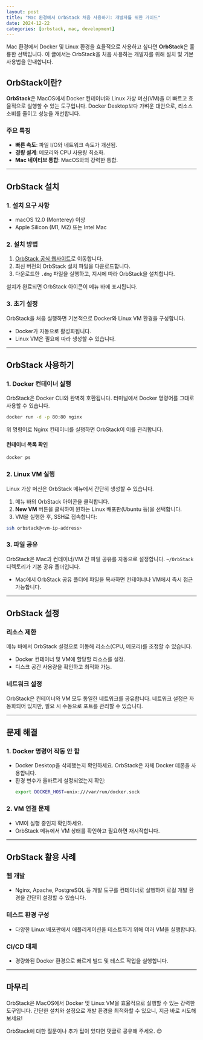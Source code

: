 ```yaml
---
layout: post
title: "Mac 환경에서 OrbStack 처음 사용하기: 개발자를 위한 가이드"
date: 2024-12-22
categories: [orbstack, mac, development]
---
```


Mac 환경에서 Docker 및 Linux 환경을 효율적으로 사용하고 싶다면 **OrbStack**은 훌륭한 선택입니다. 이 글에서는 OrbStack을 처음 사용하는 개발자를 위해 설치 및 기본 사용법을 안내합니다.

## OrbStack이란?

**OrbStack**은 MacOS에서 Docker 컨테이너와 Linux 가상 머신(VM)을 더 빠르고 효율적으로 실행할 수 있는 도구입니다. Docker Desktop보다 가벼운 대안으로, 리소스 소비를 줄이고 성능을 개선합니다.

### 주요 특징
- **빠른 속도**: 파일 I/O와 네트워크 속도가 개선됨.
- **경량 설계**: 메모리와 CPU 사용량 최소화.
- **Mac 네이티브 통합**: MacOS와의 강력한 통합.

---

## OrbStack 설치

### 1. 설치 요구 사항
- macOS 12.0 (Monterey) 이상
- Apple Silicon (M1, M2) 또는 Intel Mac

### 2. 설치 방법

1. [OrbStack 공식 웹사이트](https://orbstack.dev)로 이동합니다.
2. 최신 버전의 OrbStack 설치 파일을 다운로드합니다.
3. 다운로드한 `.dmg` 파일을 실행하고, 지시에 따라 OrbStack을 설치합니다.

설치가 완료되면 OrbStack 아이콘이 메뉴 바에 표시됩니다.

### 3. 초기 설정

OrbStack을 처음 실행하면 기본적으로 Docker와 Linux VM 환경을 구성합니다. 

- Docker가 자동으로 활성화됩니다.
- Linux VM은 필요에 따라 생성할 수 있습니다.

---

## OrbStack 사용하기

### 1. Docker 컨테이너 실행
OrbStack은 Docker CLI와 완벽히 호환됩니다. 터미널에서 Docker 명령어를 그대로 사용할 수 있습니다.

```bash
docker run -d -p 80:80 nginx
```

위 명령어로 Nginx 컨테이너를 실행하면 OrbStack이 이를 관리합니다.

#### 컨테이너 목록 확인
```bash
docker ps
```

### 2. Linux VM 실행
Linux 가상 머신은 OrbStack 메뉴에서 간단히 생성할 수 있습니다.

1. 메뉴 바의 OrbStack 아이콘을 클릭합니다.
2. **New VM** 버튼을 클릭하여 원하는 Linux 배포판(Ubuntu 등)을 선택합니다.
3. VM을 실행한 후, SSH로 접속합니다:

```bash
ssh orbstack@<vm-ip-address>
```

### 3. 파일 공유
OrbStack은 Mac과 컨테이너/VM 간 파일 공유를 자동으로 설정합니다. `~/OrbStack` 디렉토리가 기본 공유 폴더입니다.

- Mac에서 OrbStack 공유 폴더에 파일을 복사하면 컨테이너나 VM에서 즉시 접근 가능합니다.

---

## OrbStack 설정

### 리소스 제한
메뉴 바에서 OrbStack 설정으로 이동해 리소스(CPU, 메모리)를 조정할 수 있습니다.

- Docker 컨테이너 및 VM에 할당할 리소스를 설정.
- 디스크 공간 사용량을 확인하고 최적화 가능.

### 네트워크 설정
OrbStack은 컨테이너와 VM 모두 동일한 네트워크를 공유합니다. 네트워크 설정은 자동화되어 있지만, 필요 시 수동으로 포트를 관리할 수 있습니다.

---

## 문제 해결

### 1. Docker 명령어 작동 안 함
- Docker Desktop을 삭제했는지 확인하세요. OrbStack은 자체 Docker 데몬을 사용합니다.
- 환경 변수가 올바르게 설정되었는지 확인:
  ```bash
  export DOCKER_HOST=unix:///var/run/docker.sock
  ```

### 2. VM 연결 문제
- VM이 실행 중인지 확인하세요.
- OrbStack 메뉴에서 VM 상태를 확인하고 필요하면 재시작합니다.

---

## OrbStack 활용 사례

### 웹 개발
- Nginx, Apache, PostgreSQL 등 개발 도구를 컨테이너로 실행하여 로컬 개발 환경을 간단히 설정할 수 있습니다.

### 테스트 환경 구성
- 다양한 Linux 배포판에서 애플리케이션을 테스트하기 위해 여러 VM을 실행합니다.

### CI/CD 대체
- 경량화된 Docker 환경으로 빠르게 빌드 및 테스트 작업을 실행합니다.

---

## 마무리
OrbStack은 MacOS에서 Docker 및 Linux VM을 효율적으로 실행할 수 있는 강력한 도구입니다. 간단한 설치와 설정으로 개발 환경을 최적화할 수 있으니, 지금 바로 시도해 보세요!

OrbStack에 대한 질문이나 추가 팁이 있다면 댓글로 공유해 주세요. 😊
